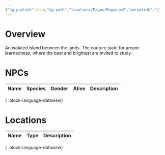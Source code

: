 ```yaml
---
{"dg-publish":true,"dg-path":"locations/Magus/Magus.md","permalink":"/locations/magus/magus/","tags":["location"],"noteIcon":"location"}
---
```


# Overview
An isolated island between the lands. The couture state for arcane learnedness, where the best and brightest are invited to study.

# NPCs
| Name | Species | Gender | Alive | Description |
| ---- | ------- | ------ | ----- | ----------- |

{ .block-language-dataview}

# Locations
| Name | Type | Description |
| ---- | ---- | ----------- |

{ .block-language-dataview}